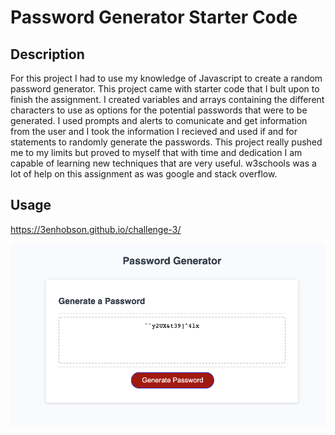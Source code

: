 # Password Generator Starter Code

## Description

For this project I had to use my knowledge of Javascript to create a random password generator. This project came with starter code that I bult upon to finish the assignment. I created variables and arrays containing the different characters to use as options for the potential passwords that were to be generated. I used prompts and alerts to comunicate and get information from the user and I took the information I recieved and used if and for statements to randomly generate the passwords. This project really pushed me to my limits but proved to myself that with time and dedication I am capable of learning new techniques that are very useful. w3schools was a lot of help on this assignment as was google and stack overflow.  

## Usage

https://3enhobson.github.io/challenge-3/

![screenshot](assets/password%20generator.jpeg)
    
